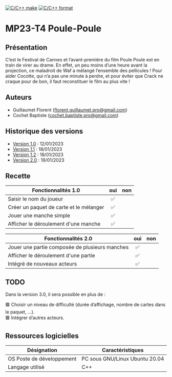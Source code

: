 [![C/C++ make](https://github.com/btssn-lasalle84/MP23-T4/actions/workflows/c-cpp.yml/badge.svg?branch=develop)](https://github.com/btssn-lasalle84/MP23-T4/actions/workflows/c-cpp.yml) [![C/C++ format](https://github.com/btssn-lasalle84/MP23-T4/actions/workflows/cppformat.yml/badge.svg?branch=develop)](https://github.com/btssn-lasalle84/MP23-T4/actions/workflows/cppformat.yml)

# MP23-T4 Poule-Poule

## Présentation

C’est le Festival de Cannes et l’avant-première du film Poule Poule est en train de virer au drame.
En effet, un peu moins d’une heure avant la projection, ce maladroit de Waf a mélangé l’ensemble des pellicules !
Pour aider Cocotte, qui n’a pas une minute à perdre, et pour éviter que Crack ne craque pour
de bon, il faut reconstituer le film au plus vite !

## Auteurs

- Guillaumet Florent (<florent.guillaumet.pro@gmail.com>)
- Cochet Baptiste (<cochet.baptiste.pro@gmail.com>)

## Historique des versions

- [Version 1.0](https://github.com/btssn-lasalle84/MP23-T4/releases/tag/1.0) : 12/01/2023
- [Version 1.1](https://github.com/btssn-lasalle84/MP23-T4/releases/tag/1.1) : 18/01/2023
- [Version 1.2](https://github.com/btssn-lasalle84/MP23-T4/releases/tag/1.2) : 18/01/2023
- [Version 2.0](https://github.com/btssn-lasalle84/MP23-T4/releases/tag/2.0) : 19/01/2023
## Recette

|Fonctionnalités 1.0|oui|non|
|---|:-:|---|
|Saisir le nom du joueur|✅|
|Créer un paquet de carte et le mélanger|✅|
|Jouer une manche simple|✅|
|Afficher le déroulement d'une manche|✅|

|Fonctionnalités 2.0|oui|non|
|---|:-:|---|
|Jouer une partie composée de plusieurs manches|✅|
|Afficher le déroulement d'une partie|✅|
|Intégré de nouveaux acteurs|✅|

## TODO

Dans la version 3.0, il sera possible en plus de :

🟥 Choisir un niveau de difficulté (durée d’affichage, nombre de cartes dans le paquet, ...).  
🟥 Intégrer d’autres acteurs.  

## Ressources logicielles

|Désignation|Caractéristiques|
|---|---|
|OS Poste de développement|PC sous GNU/Linux Ubuntu 20.04|
|Langage utilisé|C++|
